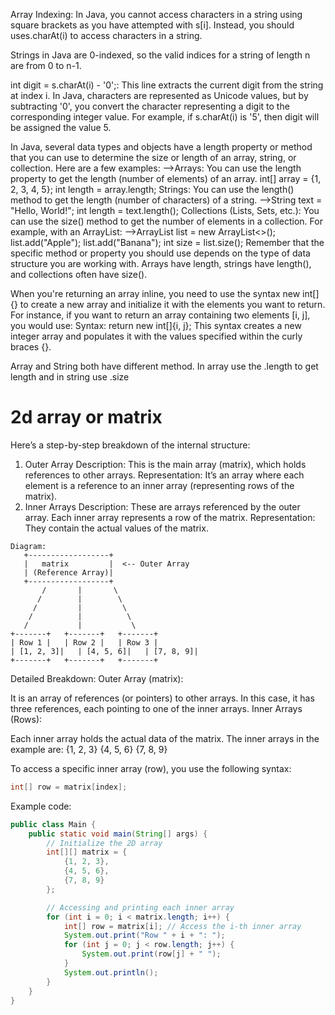 Array Indexing:
In Java, you cannot access characters in a string using square brackets as you have attempted with s[i]. Instead, you should uses.charAt(i) to access characters in a string.

Strings in Java are 0-indexed, so the valid indices for a string of length n are from 0 to n-1.

int digit = s.charAt(i) - '0';: This line extracts the current digit from the string at index i. In Java, characters are represented as Unicode values, but by subtracting '0', you convert the character 
representing a digit to the corresponding integer value. For example, if s.charAt(i) is '5', then digit will be assigned the value 5.

In Java, several data types and objects have a length property or method that you can use to determine the size or length of an array, string, or collection. Here are a few examples:
-->Arrays: You can use the length property to get the length (number of elements) of an array.
int[] array = {1, 2, 3, 4, 5};
int length = array.length;
Strings: You can use the length() method to get the length (number of characters) of a string.
-->String text = "Hello, World!";
int length = text.length();
Collections (Lists, Sets, etc.): You can use the size() method to get the number of elements in a collection. For example, with an ArrayList:
-->ArrayList<String> list = new ArrayList<>();
list.add("Apple");
list.add("Banana");
int size = list.size();
Remember that the specific method or property you should use depends on the type of data structure you are working with. Arrays have length, strings have length(), and collections often have size().

When you're returning an array inline, you need to use the syntax new int[]{} to create a new array and initialize it with the elements you want to return.
For instance, if you want to return an array containing two elements [i, j], you would use:
Syntax: return new int[]{i, j};
This syntax creates a new integer array and populates it with the values specified within the curly braces {}.

Array and String both have different method.
In array use the .length to get length and in string use .size 

# 2d array or matrix

Here’s a step-by-step breakdown of the internal structure:

1. Outer Array
Description: This is the main array (matrix), which holds references to other arrays.
Representation: It’s an array where each element is a reference to an inner array (representing rows of the matrix).
2. Inner Arrays
Description: These are arrays referenced by the outer array. Each inner array represents a row of the matrix.
Representation: They contain the actual values of the matrix.
```
Diagram:
   +------------------+
   |   matrix         |  <-- Outer Array
   | (Reference Array)|
   +------------------+
       /       |       \
      /        |        \
     /         |         \
    /          |          \
   /           |           \
+-------+   +-------+   +-------+
| Row 1 |   | Row 2 |   | Row 3 |
| [1, 2, 3]|   | [4, 5, 6]|   | [7, 8, 9]|
+-------+   +-------+   +-------+
```
Detailed Breakdown:
Outer Array (matrix):

It is an array of references (or pointers) to other arrays.
In this case, it has three references, each pointing to one of the inner arrays.
Inner Arrays (Rows):

Each inner array holds the actual data of the matrix.
The inner arrays in the example are:
{1, 2, 3}
{4, 5, 6}
{7, 8, 9}

To access a specific inner array (row), you use the following syntax:
```java
int[] row = matrix[index];
```
Example code:
```java
public class Main {
    public static void main(String[] args) {
        // Initialize the 2D array
        int[][] matrix = {
            {1, 2, 3},
            {4, 5, 6},
            {7, 8, 9}
        };

        // Accessing and printing each inner array
        for (int i = 0; i < matrix.length; i++) {
            int[] row = matrix[i]; // Access the i-th inner array
            System.out.print("Row " + i + ": ");
            for (int j = 0; j < row.length; j++) {
                System.out.print(row[j] + " ");
            }
            System.out.println();
        }
    }
}
```

